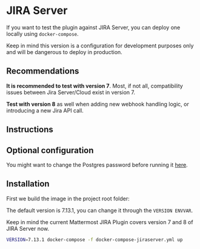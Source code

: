 # JIRA Server

If you want to test the plugin against JIRA Server, you can deploy one locally using `docker-compose`.

Keep in mind this version is a configuration for development purposes only and will be dangerous to deploy in production.

## Recommendations

**It is recommended to test with version 7**. Most, if not all, compatibility issues between Jira Server/Cloud exist in version 7.

**Test with version 8** as well when adding new webhook handling logic, or introducing a new Jira API call.

## Instructions

## Optional configuration

You might want to change the Postgres password before running it [here](https://github.com/mattermost/mattermost-plugin-jira/blob/master/docker-compose-jiraserver.yml#L33).

## Installation

First we build the image in the project root folder:

The default version is 7.13.1, you can change it through the `VERSION ENVVAR`.

Keep in mind the current Mattermost JIRA Plugin covers version 7 and 8 of JIRA Server now.

```bash
VERSION=7.13.1 docker-compose -f docker-compose-jiraserver.yml up
```
